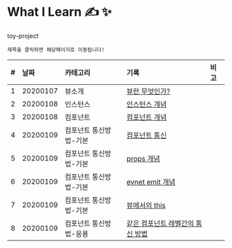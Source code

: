 # What I Learn &#9997; &#10024;
toy-project 

`제목을 클릭하면 해당페이지로 이동됩니다!`

| #   | 날짜                                                                              | 카테고리     | 기록                                                    | 비고 |
| :-- | :-------------------------------------------------------------------------------- | :----------- | :------------------------------------------------------ | :--- |
| 1 | 20200107 | 뷰소개 | [뷰란 무엇인가?](https://github.com/leepro225/learn-vue-js/blob/master/lectures/lecture_01.md) | |
| 2 | 20200108 | 인스턴스 | [인스턴스 개념](https://github.com/leepro225/learn-vue-js/blob/master/lectures/lecture_02.md) | |
| 3 | 20200108 | 컴포넌트 | [컴포넌트 개념](https://github.com/leepro225/learn-vue-js/blob/master/lectures/lecture_03.md) | |
| 4 | 20200109 | 컴포넌트 통신방법-기본 | [컴포넌트 통신](https://github.com/leepro225/learn-vue-js/blob/master/lectures/lecture_04.md) | |
| 5 | 20200109 | 컴포넌트 통신방법-기본 | [props 개념](https://github.com/leepro225/learn-vue-js/blob/master/lectures/lecture_05.md) | |
| 6 | 20200109 | 컴포넌트 통신방법-기본 | [evnet emit 개념](https://github.com/leepro225/learn-vue-js/blob/master/lectures/lecture_06.md) | |
| 7 | 20200109 | 컴포넌트 통신방법-기본 | [뷰에서의 this](https://github.com/leepro225/learn-vue-js/blob/master/lectures/lecture_07.md) | |
| 8 | 20200109 | 컴포넌트 통신방법-응용 | [같은 컴포넌트 레벨간의 통신 방법](https://github.com/leepro225/learn-vue-js/blob/master/lectures/lecture_08.md) | |
